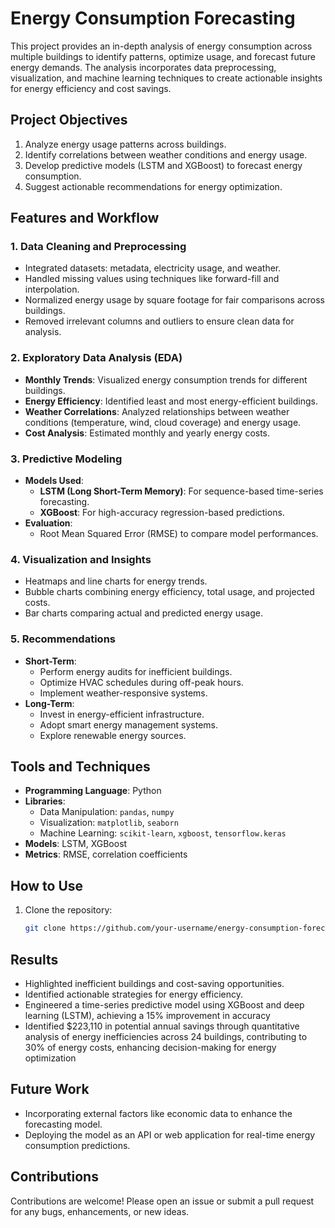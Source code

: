 # Energy Consumption Forecasting

This project provides an in-depth analysis of energy consumption across multiple buildings to identify patterns, optimize usage, and forecast future energy demands. The analysis incorporates data preprocessing, visualization, and machine learning techniques to create actionable insights for energy efficiency and cost savings.

## Project Objectives

1. Analyze energy usage patterns across buildings.
2. Identify correlations between weather conditions and energy usage.
3. Develop predictive models (LSTM and XGBoost) to forecast energy consumption.
4. Suggest actionable recommendations for energy optimization.

## Features and Workflow

### 1. Data Cleaning and Preprocessing
- Integrated datasets: metadata, electricity usage, and weather.
- Handled missing values using techniques like forward-fill and interpolation.
- Normalized energy usage by square footage for fair comparisons across buildings.
- Removed irrelevant columns and outliers to ensure clean data for analysis.

### 2. Exploratory Data Analysis (EDA)
- **Monthly Trends**: Visualized energy consumption trends for different buildings.
- **Energy Efficiency**: Identified least and most energy-efficient buildings.
- **Weather Correlations**: Analyzed relationships between weather conditions (temperature, wind, cloud coverage) and energy usage.
- **Cost Analysis**: Estimated monthly and yearly energy costs.

### 3. Predictive Modeling
- **Models Used**:
  - **LSTM (Long Short-Term Memory)**: For sequence-based time-series forecasting.
  - **XGBoost**: For high-accuracy regression-based predictions.
- **Evaluation**:
  - Root Mean Squared Error (RMSE) to compare model performances.

### 4. Visualization and Insights
- Heatmaps and line charts for energy trends.
- Bubble charts combining energy efficiency, total usage, and projected costs.
- Bar charts comparing actual and predicted energy usage.

### 5. Recommendations
- **Short-Term**:
  - Perform energy audits for inefficient buildings.
  - Optimize HVAC schedules during off-peak hours.
  - Implement weather-responsive systems.
- **Long-Term**:
  - Invest in energy-efficient infrastructure.
  - Adopt smart energy management systems.
  - Explore renewable energy sources.

## Tools and Techniques

- **Programming Language**: Python
- **Libraries**:
  - Data Manipulation: `pandas`, `numpy`
  - Visualization: `matplotlib`, `seaborn`
  - Machine Learning: `scikit-learn`, `xgboost`, `tensorflow.keras`
- **Models**: LSTM, XGBoost
- **Metrics**: RMSE, correlation coefficients

## How to Use

1. Clone the repository:
   ```bash
   git clone https://github.com/your-username/energy-consumption-forecasting.git


## Results
- Highlighted inefficient buildings and cost-saving opportunities.
- Identified actionable strategies for energy efficiency.
- Engineered a time-series predictive model using XGBoost and deep learning (LSTM), achieving a 15% improvement in 
accuracy 
- Identified $223,110 in potential annual savings through quantitative analysis of energy inefficiencies across 24 buildings, 
contributing to 30% of energy costs, enhancing decision-making for energy optimization


## Future Work
- Incorporating external factors like economic data to enhance the forecasting model.
- Deploying the model as an API or web application for real-time energy consumption predictions.

## Contributions
Contributions are welcome! Please open an issue or submit a pull request for any bugs, enhancements, or new ideas.
